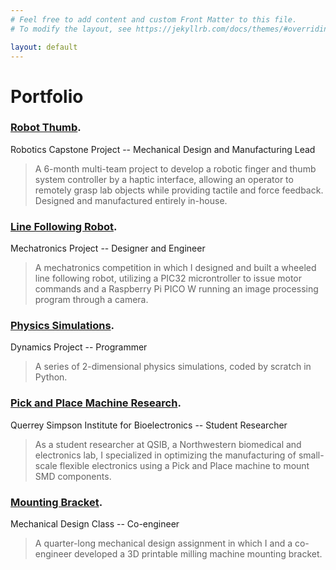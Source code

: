 ```yaml
---
# Feel free to add content and custom Front Matter to this file.
# To modify the layout, see https://jekyllrb.com/docs/themes/#overriding-theme-defaults

layout: default
---
```


# Portfolio

### [Robot Thumb](./robot-thumb.html). 
Robotics Capstone Project -- Mechanical Design and Manufacturing Lead

> A 6-month multi-team project to develop a robotic finger and thumb system controller by a haptic interface, allowing an operator to remotely grasp lab objects while providing tactile and force feedback. Designed and manufactured entirely in-house.

### [Line Following Robot](./line-follower.html). 
Mechatronics Project -- Designer and Engineer

> A mechatronics competition in which I designed and built a wheeled line following robot, utilizing a PIC32 microntroller to issue motor commands and a Raspberry Pi PICO W running an image processing program through a camera.

### [Physics Simulations](./physics.html). 
Dynamics Project -- Programmer

> A series of 2-dimensional physics simulations, coded by scratch in Python.

### [Pick and Place Machine Research](./research.html). 
Querrey Simpson Institute for Bioelectronics -- Student Researcher

> As a student researcher at QSIB, a Northwestern biomedical and electronics lab, I specialized in optimizing the manufacturing of small-scale flexible electronics using a Pick and Place machine to mount SMD components.

### [Mounting Bracket](./bracket.html). 
Mechanical Design Class -- Co-engineer

> A quarter-long mechanical design assignment in which I and a co-engineer developed a 3D printable milling machine mounting bracket.
